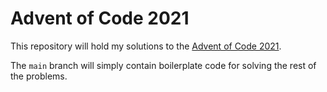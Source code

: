 # Advent of Code 2021
This repository will hold my solutions to the 
[Advent of Code 2021](https://adventofcode.com/2021).

The `main` branch will simply contain boilerplate code for solving 
the rest of the problems.